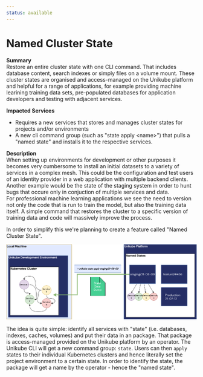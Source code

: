 ```yaml
---
status: available
---
```


# Named Cluster State

**Summary**  
Restore an entire cluster state with one CLI command. That includes database content, search indexes or simply files on a volume mount. These cluster states are organised and access-managed on the Unikube platform and helpful for a range of applications, for example providing machine learining training data sets, pre-populated databases for application developers and testing with adjacent services.

**Impacted Services**  
- Requires a new services that stores and manages cluster states for projects and/or environments  
- A new cli command group (such as "state apply <name\>") that pulls a "named state" and installs it to the respective services.  

**Description**  
When setting up environments for development or other purposes it becomes very cumbersome to install an initial datasets to a variety of services in a complex mesh. This could be the configuration and test users of an identity provider in a web application with multiple backend clients. Another example would be the state of the staging system in order to hunt bugs that occure only in conjuction of multiple services and data.  
For professional machine learning applications we see the need to version not only the code that is run to train the model, but also the training data itself. A simple command that restores the cluster to a specific version of training data and code will massively improve the process.

In order to simplify this we're planning to create a feature called "Named Cluster State".

![Named Cluster States](./assets/named_state.png)

The idea is quite simple: identify all services with "state" (i.e. databases, indexes, caches, volumes) and put their data in an package. That package is access-managed provided on the Unikube platform by an operator. 
The Unikube CLI will get a new command group: `state`. Users can then `apply` states to their individual Kubernetes clusters and hence literally set the project environment to a certain state. In order to identify the state, the package will get a name by the operator - hence the "named state".

